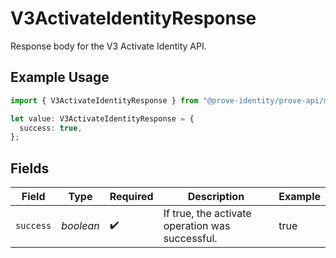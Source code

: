 # V3ActivateIdentityResponse

Response body for the V3 Activate Identity API.

## Example Usage

```typescript
import { V3ActivateIdentityResponse } from "@prove-identity/prove-api/models/components";

let value: V3ActivateIdentityResponse = {
  success: true,
};
```

## Fields

| Field                                           | Type                                            | Required                                        | Description                                     | Example                                         |
| ----------------------------------------------- | ----------------------------------------------- | ----------------------------------------------- | ----------------------------------------------- | ----------------------------------------------- |
| `success`                                       | *boolean*                                       | :heavy_check_mark:                              | If true, the activate operation was successful. | true                                            |
